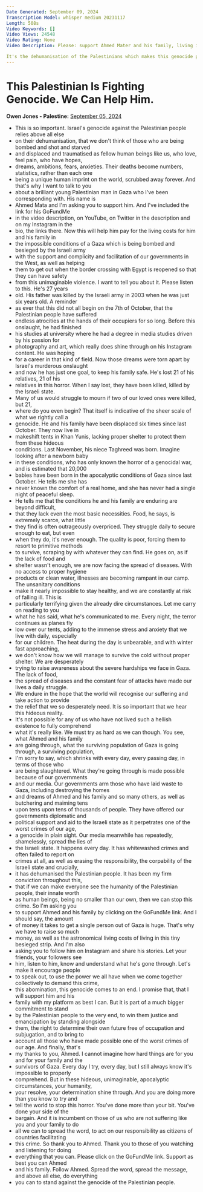 ```yaml
---
Date Generated: September 09, 2024
Transcription Model: whisper medium 20231117
Length: 508s
Video Keywords: []
Video Views: 24548
Video Rating: None
Video Description: Please: support Ahmed Mater and his family, living in unimaginable conditions in Gaza: https://www.gofundme.com/f/AssisttoRebuildmyhome

It's the dehumanisation of the Palestinians which makes this genocide possible. Please spread Ahmed's story - and fight it.
---
```


# This Palestinian Is Fighting Genocide. We Can Help Him.
**Owen Jones - Palestine:** [September 05, 2024](https://www.youtube.com/watch?v=r7kkf4CzkrA)
*  This is so important. Israel's genocide against the Palestinian people relies above all else
*  on their dehumanisation, that we don't think of those who are being bombed and shot and starved
*  and displaced and traumatised as fellow human beings like us, who love, feel pain, who have hopes,
*  dreams, ambitions, fears, anxieties. Their deaths become numbers, statistics, rather than each one
*  being a unique human imprint on the world, scrubbed away forever. And that's why I want to talk to you
*  about a brilliant young Palestinian man in Gaza who I've been corresponding with. His name is
*  Ahmed Mata and I'm asking you to support him. And I've included the link for his GoFundMe
*  in the video description, on YouTube, on Twitter in the description and on my Instagram in the
*  bio, the links there. Now this will help him pay for the living costs for him and his family in
*  the impossible conditions of a Gaza which is being bombed and besieged by the Israeli army
*  with the support and complicity and facilitation of our governments in the West, as well as helping
*  them to get out when the border crossing with Egypt is reopened so that they can have safety
*  from this unimaginable violence. I want to tell you about it. Please listen to this. He's 27 years
*  old. His father was killed by the Israeli army in 2003 when he was just six years old. A reminder
*  as ever that this did not all begin on the 7th of October, that the Palestinian people have suffered
*  endless atrocities at the hands of their occupiers for so long. Before this onslaught, he had finished
*  his studies at university where he had a degree in media studies driven by his passion for
*  photography and art, which really does shine through on his Instagram content. He was hoping
*  for a career in that kind of field. Now those dreams were torn apart by Israel's murderous onslaught
*  and now he has just one goal, to keep his family safe. He's lost 21 of his relatives, 21 of his
*  relatives in this horror. When I say lost, they have been killed, killed by the Israeli state.
*  Many of us would struggle to mourn if two of our loved ones were killed, but 21,
*  where do you even begin? That itself is indicative of the sheer scale of what we rightly call a
*  genocide. He and his family have been displaced six times since last October. They now live in
*  makeshift tents in Khan Yunis, lacking proper shelter to protect them from these hideous
*  conditions. Last November, his niece Taghreed was born. Imagine looking after a newborn baby
*  in these conditions, who has only known the horror of a genocidal war, and is estimated that 20,000
*  babies have been born in the apocalyptic conditions of Gaza since last October. He tells me she has
*  never known the comfort of a real home, and she has never had a single night of peaceful sleep.
*  He tells me that the conditions he and his family are enduring are beyond difficult,
*  that they lack even the most basic necessities. Food, he says, is extremely scarce, what little
*  they find is often outrageously overpriced. They struggle daily to secure enough to eat, but even
*  when they do, it's never enough. The quality is poor, forcing them to resort to primitive methods
*  to survive, scraping by with whatever they can find. He goes on, as if the lack of food and
*  shelter wasn't enough, we are now facing the spread of diseases. With no access to proper hygiene
*  products or clean water, illnesses are becoming rampant in our camp. The unsanitary conditions
*  make it nearly impossible to stay healthy, and we are constantly at risk of falling ill. This is
*  particularly terrifying given the already dire circumstances. Let me carry on reading to you
*  what he has said, what he's communicated to me. Every night, the terror continues as planes fly
*  low over our tents, adding to the immense stress and anxiety that we live with daily, especially
*  for our children. The heat during the day is unbearable, and with winter fast approaching,
*  we don't know how we will manage to survive the cold without proper shelter. We are desperately
*  trying to raise awareness about the severe hardships we face in Gaza. The lack of food,
*  the spread of diseases and the constant fear of attacks have made our lives a daily struggle.
*  We endure in the hope that the world will recognise our suffering and take action to provide
*  the relief that we so desperately need. It is so important that we hear this hideous reality.
*  It's not possible for any of us who have not lived such a hellish existence to fully comprehend
*  what it's really like. We must try as hard as we can though. You see, what Ahmed and his family
*  are going through, what the surviving population of Gaza is going through, a surviving population,
*  I'm sorry to say, which shrinks with every day, every passing day, in terms of those who
*  are being slaughtered. What they're going through is made possible because of our governments
*  and our media. Our governments arm those who have laid waste to Gaza, including destroying the homes
*  and dreams of Ahmed and his family and so many others, as well as butchering and maiming tens
*  upon tens upon tens of thousands of people. They have offered our governments diplomatic and
*  political support and aid to the Israeli state as it perpetrates one of the worst crimes of our age,
*  a genocide in plain sight. Our media meanwhile has repeatedly, shamelessly, spread the lies of
*  the Israeli state. It happens every day. It has whitewashed crimes and often failed to report on
*  crimes at all, as well as erasing the responsibility, the corpability of the Israeli state and crucially,
*  it has dehumanised the Palestinian people. It has been my firm conviction throughout this,
*  that if we can make everyone see the humanity of the Palestinian people, their innate worth
*  as human beings, being no smaller than our own, then we can stop this crime. So I'm asking you
*  to support Ahmed and his family by clicking on the GoFundMe link. And I should say, the amount
*  of money it takes to get a single person out of Gaza is huge. That's why we have to raise so much
*  money, as well as the astronomical living costs of living in this tiny besieged strip. And I'm also
*  asking you to follow him on Instagram and share his stories. Let your friends, your followers see
*  him, listen to him, know and understand what he's gone through. Let's make it encourage people
*  to speak out, to use the power we all have when we come together collectively to demand this crime,
*  this abomination, this genocide comes to an end. I promise that, that I will support him and his
*  family with my platform as best I can. But it is part of a much bigger commitment to stand
*  by the Palestinian people to the very end, to win them justice and emancipation by standing alongside
*  them, the right to determine their own future free of occupation and subjugation, and to bring to
*  account all those who have made possible one of the worst crimes of our age. And finally, that's
*  my thanks to you, Ahmed. I cannot imagine how hard things are for you and for your family and the
*  survivors of Gaza. Every day I try, every day, but I still always know it's impossible to properly
*  comprehend. But in these hideous, unimaginable, apocalyptic circumstances, your humanity,
*  your resolve, your determination shine through. And you are doing more than you know to try and
*  tell the world to stop this horror. You've done more than your bit. You've done your side of the
*  bargain. And it is incumbent on those of us who are not suffering like you and your family to do
*  all we can to spread the word, to act on our responsibility as citizens of countries facilitating
*  this crime. So thank you to Ahmed. Thank you to those of you watching and listening for doing
*  everything that you can. Please click on the GoFundMe link. Support as best you can Ahmed
*  and his family. Follow Ahmed. Spread the word, spread the message, and above all else, do everything
*  you can to stand against the genocide of the Palestinian people.

